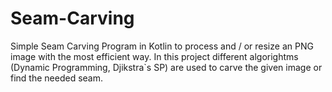 # Seam-Carving
Simple Seam Carving Program in Kotlin to process and / or resize an PNG image with the most efficient way.
In this project different algorightms (Dynamic Programming, Djikstra`s SP) are used to carve the given image or find the needed seam.
